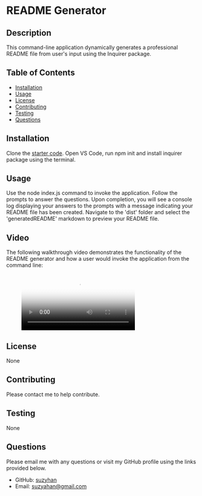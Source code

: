 # README Generator

## Description
This command-line application dynamically generates a professional README file from user's input using the Inquirer package.

## Table of Contents
* [Installation](#installation)
* [Usage](#usage)
* [License](#license)
* [Contributing](#contributing)
* [Testing](#testing)
* [Questions](#questions)  
  
## Installation
Clone the [starter code](https://github.com/coding-boot-camp/potential-enigma). Open VS Code, run npm init and install inquirer package using the terminal.

## Usage
Use the node index.js command to invoke the application. Follow the prompts to answer the questions. Upon completion, you will see a console log displaying your answers to the prompts with a message indicating your README file has been created. Navigate to the 'dist' folder and select the 'generatedREADME' markdown to preview your README file.

## Video
The following walkthrough video demonstrates the functionality of the README generator and how a user would invoke the application from the command line:

<figure class="video_container">
  <video controls="true" allowfullscreen="true" poster="path/to/poster_image.png">
    <source src="assets/README-Generator.mp4" type="video/mp4">
  </video>
</figure>

## License
None

## Contributing
Please contact me to help contribute.

## Testing
None

## Questions
Please email me with any questions or visit my GitHub profile using the links provided below.
* GitHub: [suzyhan](https://github.com/suzyhan)
* Email: [suzyahan@gmail.com](mailto:suzyahan@gmail.com)